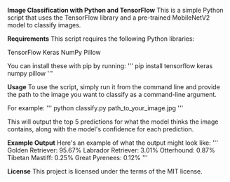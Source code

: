 **Image Classification with Python and TensorFlow**
This is a simple Python script that uses the TensorFlow library and a pre-trained MobileNetV2 model to classify images.

**Requirements**
This script requires the following Python libraries:

TensorFlow
Keras
NumPy
Pillow

You can install these with pip by running:
''' pip install tensorflow keras numpy pillow '''

**Usage**
To use the script, simply run it from the command line and provide the path to the image you want to classify as a command-line argument.

For example:
''' python classify.py path_to_your_image.jpg '''

This will output the top 5 predictions for what the model thinks the image contains, along with the model's confidence for each prediction.

**Example Output**
Here's an example of what the output might look like:
'''
Golden Retriever: 95.67%
Labrador Retriever: 3.01%
Otterhound: 0.87%
Tibetan Mastiff: 0.25%
Great Pyrenees: 0.12%
'''

**License**
This project is licensed under the terms of the MIT license.
